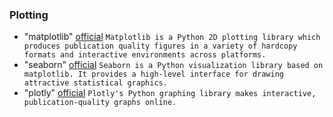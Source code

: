 
### Plotting 

*  "matplotlib" [official](https://matplotlib.org/)
``` Matplotlib is a Python 2D plotting library which produces publication quality figures in a variety of hardcopy formats and interactive environments across platforms.  ```
*  "seaborn" [official](https://seaborn.pydata.org/)
``` Seaborn is a Python visualization library based on matplotlib. It provides a high-level interface for drawing attractive statistical graphics. ```
*  "plotly" [official](https://plot.ly/python/)
``` Plotly's Python graphing library makes interactive, publication-quality graphs online. ```
